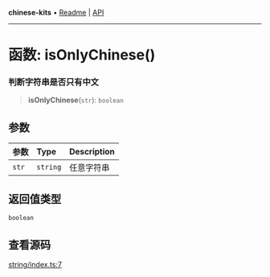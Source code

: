 **chinese-kits** • [Readme](../README.md) \| [API](../globals.md)

***

# 函数: isOnlyChinese()

### 判断字符串是否只有中文

<a id="undefined" name="undefined"></a>

> **isOnlyChinese**(`str`): `boolean`

## 参数

| 参数 | Type | Description |
| :------ | :------ | :------ |
| `str` | `string` | 任意字符串 |

## 返回值类型

`boolean`

## 查看源码

[string/index.ts:7](https://github.com/hacxy/chinese-kits/blob/5c621ab0a6cec1eb5e94454c7b7c22a7620aec4b/src/string/index.ts#L7)
